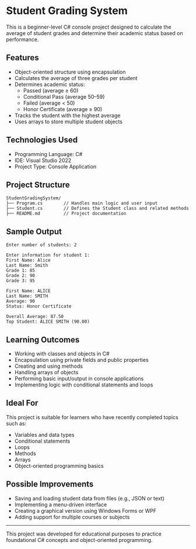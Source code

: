# Student Grading System

This is a beginner-level C# console project designed to calculate the average of student grades and determine their academic status based on performance.

## Features

- Object-oriented structure using encapsulation
- Calculates the average of three grades per student
- Determines academic status:
  - Passed (average ≥ 60)
  - Conditional Pass (average 50–59)
  - Failed (average < 50)
  - Honor Certificate (average ≥ 90)
- Tracks the student with the highest average
- Uses arrays to store multiple student objects

## Technologies Used

- Programming Language: C#
- IDE: Visual Studio 2022
- Project Type: Console Application

## Project Structure

```
StudentGradingSystem/
├── Program.cs        // Handles main logic and user input
├── Student.cs        // Defines the Student class and related methods
├── README.md         // Project documentation
```

## Sample Output

```
Enter number of students: 2

Enter information for student 1:
First Name: Alice
Last Name: Smith
Grade 1: 85
Grade 2: 90
Grade 3: 95

First Name: ALICE
Last Name: SMITH
Average: 90
Status: Honor Certificate

Overall Average: 87.50
Top Student: ALICE SMITH (90.00)
```

## Learning Outcomes

- Working with classes and objects in C#
- Encapsulation using private fields and public properties
- Creating and using methods
- Handling arrays of objects
- Performing basic input/output in console applications
- Implementing logic with conditional statements and loops

## Ideal For

This project is suitable for learners who have recently completed topics such as:

- Variables and data types
- Conditional statements
- Loops
- Methods
- Arrays
- Object-oriented programming basics

## Possible Improvements

- Saving and loading student data from files (e.g., JSON or text)
- Implementing a menu-driven interface
- Creating a graphical version using Windows Forms or WPF
- Adding support for multiple courses or subjects

---

This project was developed for educational purposes to practice foundational C# concepts and object-oriented programming.
